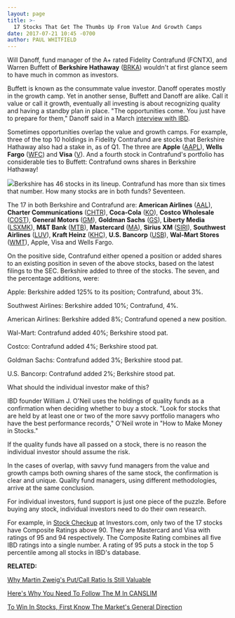 ```yaml
---
layout: page
title: >-
  17 Stocks That Get The Thumbs Up From Value And Growth Camps
date: 2017-07-21 10:45 -0700
author: PAUL WHITFIELD
---
```





Will Danoff, fund manager of the A+ rated Fidelity Contrafund (FCNTX), and Warren Buffett of **Berkshire Hathaway** ([BRKA](https://research.investors.com/quote.aspx?symbol=BRKA)) wouldn't at first glance seem to have much in common as investors.









 
 
 Buffett is known as the consummate value investor. Danoff operates mostly in the growth camp. Yet in another sense, Buffett and Danoff are alike. Call it value or call it growth, eventually all investing is about recognizing quality and having a standby plan in place.
"The opportunities come. You just have to prepare for them," Danoff said in a March [interview with IBD](https://www.investors.com/etfs-and-funds/mutual-funds/fidelitys-will-danoff-talks-about-the-super-bowl-and-super-stocks/).


Sometimes opportunities overlap the value and growth camps. For example, three of the top 10 holdings in Fidelity Contrafund are stocks that Berkshire Hathaway also had a stake in, as of Q1. The three are **Apple** ([AAPL](https://research.investors.com/quote.aspx?symbol=AAPL)), **Wells Fargo** ([WFC](https://research.investors.com/quote.aspx?symbol=WFC)) and **Visa** ([V](https://research.investors.com/quote.aspx?symbol=V)). And a fourth stock in Contrafund's portfolio has considerable ties to Buffett: Contrafund owns shares in Berkshire Hathaway!


![](https://www.investors.com/wp-content/uploads/2017/07/IC_chart_072417-300x168.png)Berkshire has 46 stocks in its lineup. Contrafund has more than six times that number. How many stocks are in both funds? Seventeen.


The 17 in both Berkshire and Contrafund are: **American Airlines** ([AAL](https://research.investors.com/quote.aspx?symbol=AAL)), **Charter Communications** ([CHTR](https://research.investors.com/quote.aspx?symbol=CHTR)), **Coca-Cola** ([KO](https://research.investors.com/quote.aspx?symbol=KO)), **Costco Wholesale** ([COST](https://research.investors.com/quote.aspx?symbol=COST)), **General Motors** ([GM](https://research.investors.com/quote.aspx?symbol=GM)), **Goldman Sachs** ([GS](https://research.investors.com/quote.aspx?symbol=GS)), **Liberty Media** ([LSXMK](https://research.investors.com/quote.aspx?symbol=LSXMK)), **M&T Bank** ([MTB](https://research.investors.com/quote.aspx?symbol=MTB)), **Mastercard** ([MA](https://research.investors.com/quote.aspx?symbol=MA)), **Sirius XM** ([SIRI](https://research.investors.com/quote.aspx?symbol=SIRI)), **Southwest Airlines** ([LUV](https://research.investors.com/quote.aspx?symbol=LUV)), **Kraft Heinz** ([KHC](https://research.investors.com/quote.aspx?symbol=KHC)), **U.S. Bancorp** ([USB](https://research.investors.com/quote.aspx?symbol=USB)), **Wal-Mart Stores** ([WMT](https://research.investors.com/quote.aspx?symbol=WMT)), Apple, Visa and Wells Fargo.


On the positive side, Contrafund either opened a position or added shares to an existing position in seven of the above stocks, based on the latest filings to the SEC. Berkshire added to three of the stocks. The seven, and the percentage additions, were:


Apple: Berkshire added 125% to its position; Contrafund, about 3%.


Southwest Airlines: Berkshire added 10%; Contrafund, 4%.


American Airlines: Berkshire added 8%; Contrafund opened a new position.


Wal-Mart: Contrafund added 40%; Berkshire stood pat.


Costco: Contrafund added 4%; Berkshire stood pat.


Goldman Sachs: Contrafund added 3%; Berkshire stood pat.


U.S. Bancorp: Contrafund added 2%; Berkshire stood pat.


What should the individual investor make of this?


IBD founder William J. O'Neil uses the holdings of quality funds as a confirmation when deciding whether to buy a stock. "Look for stocks that are held by at least one or two of the more savvy portfolio managers who have the best performance records," O'Neil wrote in "How to Make Money in Stocks."


If the quality funds have all passed on a stock, there is no reason the individual investor should assume the risk.


In the cases of overlap, with savvy fund managers from the value and growth camps both owning shares of the same stock, the confirmation is clear and unique. Quality fund managers, using different methodologies, arrive at the same conclusion.


For individual investors, fund support is just one piece of the puzzle. Before buying any stock, individual investors need to do their own research.


For example, in [Stock Checkup](http://research.investors.com/stock-checkup/) at Investors.com, only two of the 17 stocks have Composite Ratings above 90. They are Mastercard and Visa with ratings of 95 and 94 respectively. The Composite Rating combines all five IBD ratings into a single number. A rating of 95 puts a stock in the top 5 percentile among all stocks in IBD's database.


**RELATED:**


[Why Martin Zweig's Put/Call Ratio Is Still Valuable](https://www.investors.com/how-to-invest/investors-corner/zweigs-put-call-ratio-still-useful-to-investors/)


[Here's Why You Need To Follow The M In CANSLIM](http://shop.investors.com/offer/splashresponsive.aspx?id=ibd-list-mincanslim&intcode=HPSpotlight_M)


[To Win In Stocks, First Know The Market's General Direction](https://www.investors.com/category/market-trend/the-big-picture/)




